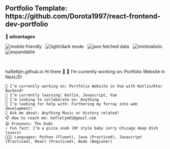 <h2 href="">Portfolio Template: https://github.com/Dorota1997/react-frontend-dev-portfolio</h2>


<strong>:crown: advantages</strong>

<img src="https://img.shields.io/badge/-mobile friendly-blue" alt="mobile friendly"/> &nbsp; <img src="https://img.shields.io/badge/-light/dark mode-blue" alt="light/dark mode"/> &nbsp; <img src="https://img.shields.io/badge/-json fetched data-blue" alt="json fetched data"/> &nbsp; <img src="https://img.shields.io/badge/-minimalistic-blue" alt="minimalistic"/> &nbsp; <img src="https://img.shields.io/badge/-expandable-blue" alt="expandable"/>

<br/>

haflettjm.github.io
Hi there 👋
🔭 I’m currently working on: Portfolio Website in NextJS!

    🔭 I’m currently working on: Portfolio Website in Vue with Kotlin/Ktor Backend!
    🌱 I’m currently learning: Kotlin, Javascript, Vue
    👯 I’m looking to collaborate on: Anything
    🤔 I’m looking for help with: Furthering my forray into web development!
    💬 Ask me about: Anything Music or History related!
    📫 How to reach me: hafletjm01@gmail.com
    😄 Pronouns: The Dude
    ⚡ Fun fact: I’m a pizza snob (NY style baby sorry Chicago deep dish losers)
    🧑🏼‍💻 Languages: Python (Fluent), Java (Practiced), Javascript (Practiced), React (Practiced), Node (Beginner)
